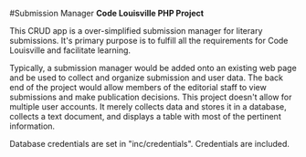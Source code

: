 #Submission Manager
**Code Louisville PHP Project**

This CRUD app is a over-simplified submission manager for literary submissions. It's primary purpose is to fulfill all the requirements for Code Louisville and facilitate learning. 

Typically, a submission manager would be added onto an existing web page and be used to collect and organize submission and user data. The back end of the project would allow members of the editorial staff to view submissions and make publication decisions. This project doesn't allow for multiple user accounts. It merely collects data and stores it in a database, collects a text document, and displays a table with most of the pertinent information.

Database credentials are set in "inc/credentials". Credentials are included.